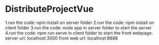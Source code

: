 # DistributeProjectVue

1.run the code:
npm install 
on server folder
2.run the code:
npm install 
on client folder
3.run the code:
node app
in server folder to start the server
4.run the code:
npm run serve
in client folder to start the front webpage.
server url: localhost:3000
front web url: localhost:8888